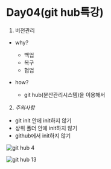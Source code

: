 # Day04(git hub특강)

1. 버전관리

* why?

  * 백업
  * 복구
  * 협업

* how? 

  * git hub(분산관리시스템)을 이용해서

  

2. *주의사항*

* git init 안에 init하지 않기
* 상위 폴더 안에 init하지 않기
* github에서 init하지 않기




![git hub 4](https://user-images.githubusercontent.com/103159709/167358079-bc0f6fca-5bbe-4e39-b568-4ea62d34aa5d.png)









![git hub 13](https://user-images.githubusercontent.com/103159709/167358166-289f9e35-8ef8-4cab-b5ec-35fd779ec8f5.png)









